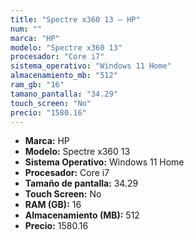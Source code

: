 ```yaml
---
title: "Spectre x360 13 — HP"
num: ""
marca: "HP"
modelo: "Spectre x360 13"
procesador: "Core i7"
sistema_operativo: "Windows 11 Home"
almacenamiento_mb: "512"
ram_gb: "16"
tamano_pantalla: "34.29"
touch_screen: "No"
precio: "1580.16"
---
```

<ul>
<li><strong>Marca:</strong> HP</li>
<li><strong>Modelo:</strong> Spectre x360 13</li>
<li><strong>Sistema Operativo:</strong> Windows 11 Home</li>
<li><strong>Procesador:</strong> Core i7 </li>
<li><strong>Tamaño de pantalla:</strong> 34.29</li>
<li><strong>Touch Screen:</strong> No</li>
<li><strong>RAM (GB):</strong> 16</li>
<li><strong>Almacenamiento (MB):</strong> 512</li>
<li><strong>Precio:</strong> 1580.16</li>
</ul>
